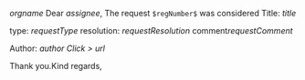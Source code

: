$orgname$ 
Dear $assignee$, 
The request `$regNumber$`  was considered
Title: $title$

type: $requestType$
resolution: $requestResolution$
comment$requestComment$

Author: $author$
_Click >_ $url$

Thank you.Kind regards,

